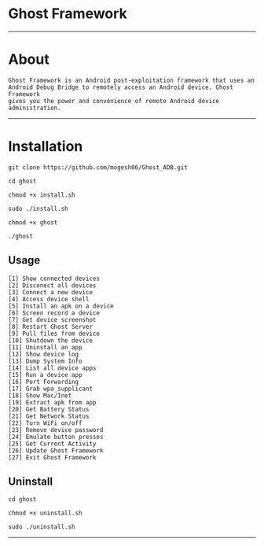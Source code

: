 # Ghost Framework

***

# About

    Ghost Framework is an Android post-exploitation framework that uses an
    Android Debug Bridge to remotely access an Android device. Ghost Framework 
    gives you the power and convenience of remote Android device administration.
    
***

# Installation
```
git clone https://github.com/mogesh06/Ghost_ADB.git
```
```
cd ghost
```
```
chmod +x install.sh
```
```
sudo ./install.sh
```
```
chmod +x ghost
```
```
./ghost
```

## Usage
```
[1] Show connected devices
[2] Disconect all devices
[3] Connect a new device
[4] Access device shell
[5] Install an apk on a device
[6] Screen record a device
[7] Get device screenshot
[8] Restart Ghost Server
[9] Pull files from device
[10] Shutdown the device                             
[11] Uninstall an app         
[12] Show device log          
[13] Dump System Info         
[14] List all device apps     
[15] Run a device app        
[16] Port Forwarding         
[17] Grab wpa_supplicant      
[18] Show Mac/Inet            
[19] Extract apk from app  
[20] Get Battery Status
[21] Get Network Status
[22] Turn WiFi on/off
[23] Remove device password
[24] Emulate button presses
[25] Get Current Activity
[26] Update Ghost Framework
[27] Exit Ghost Framework
```

## Uninstall 
```
cd ghost
```
```
chmod +x uninstall.sh
```
```
sudo ./uninstall.sh
```

***
